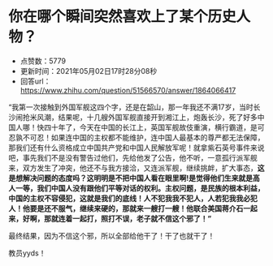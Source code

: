 # 你在哪个瞬间突然喜欢上了某个历史人物？
- 点赞数：5779
- 更新时间：2021年05月02日17时28分08秒
- 回答url：https://www.zhihu.com/question/51566570/answer/1864066417
<body>
 <p data-pid="RU_4MhVN">“我第一次接触到外国军舰这四个字，还是在韶山，那一年我还不满17岁，当时长沙闹抢米风潮，结果呢，十几艘外国军舰直接开到湘江上，炮轰长沙，死了好多中国人哪！快四十年了，今天在中国的长江上，英国军舰故伎重演，横行霸道，是可忍孰不可忍！如果连中国的主权都不能维护，连中国人最基本的尊严都无法保障，那我们还有什么资格成立中国共产党和中国人民解放军呢！就拿紫石英号事件来说吧，事先我们不是没有警告过他们，先给他发了公告，他不听，一意孤行派军舰来，双方发生了冲突，他还不与我方接洽，又连派军舰，继续挑衅，扩大事态，<b>这是想解决问题的态度吗？这明明是不把中国人看在眼里啊!是觉得他们生来就是高人一等，我们中国人没有跟他们平等对话的权利。主权问题，是民族的根本利益，中国的主权不容侵犯，这就是我们的底线！人不犯我我不犯人，人若犯我我必犯人！他要是还不服气，继续来硬的，那就来一艘打一艘！他联合美国蒋介石一起来，好啊，那就连着一起打，照打不误，老子就不信这个邪了！”</b></p>
 <p data-pid="EVMXKLRk">最终结果，因为不信这个邪，所以全部给他干了！干了也就干了！</p>
 <p data-pid="Y-SfrncF">教员yyds！</p>
</body>